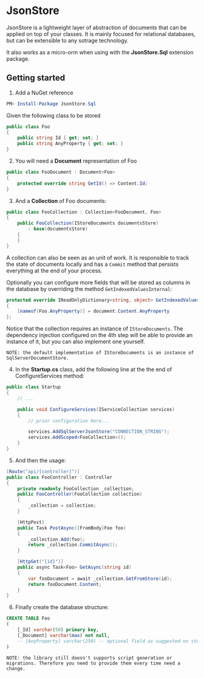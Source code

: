 # JsonStore

JsonStore is a lightweight layer of abstraction of documents that can be applied on top of your classes. It is mainly focused for relational databases, but can be extensible to any sotrage technology.

It also works as a micro-orm when using with the **JsonStore.Sql** extension package.

## Getting started

1) Add a NuGet reference
```powershell
PM> Install-Package JsonStore.Sql
```

Given the following class to be stored
```csharp
public class Foo
{
    public string Id { get; set; }
    public string AnyProperty { get; set; }
}
```

2) You will need a **Document** representation of Foo
```csharp
public class FooDocument : Document<Foo>
{
    protected override string GetId() => Content.Id;
}
```

3) And a **Collection** of Foo documents:
```csharp
public class FooCollection : Collection<FooDocument, Foo>
{
    public FooCollection(IStoreDocuments documentsStore) 
        : base(documentsStore)
    {
    }
}
```

A collection can also be seen as an unit of work. It is responsible to track the state of documents locally and has a `Commit` method that persists everything at the end of your process.

Optionally you can configure more fields that will be stored as columns in the database by overriding the method `GetIndexedValuesInternal`:

```csharp
protected override IReadOnlyDictionary<string, object> GetIndexedValuesInternal(FooDocument document) => new Dictionary<string, object>
{
    [nameof(Foo.AnyProperty)] = document.Content.AnyProperty
};
```

Notice that the collection requires an instance of `IStoreDocuments`. The dependency injection configured on the 4th step will be able to provide an instance of it, but you can also implement one yourself.

```
NOTE: the default implementation of IStoreDocuments is an instance of SqlServerDocumentStore.
```

4) In the **Startup.cs** class, add the following line at the the end of ConfigureServices method:
```csharp
public class Startup
{
    // ... 

    public void ConfigureServices(IServiceCollection services)
    {
        // prior configuration here...

        services.AddSqlServerJsonStore("CONNECTION_STRING");
        services.AddScoped<FooCollection>();
    }
}
```

5) And then the usage:
```csharp
[Route("api/[controller]")]
public class FooController : Controller
{
    private readonly FooCollection _collection;
    public FooController(FooCollection collection)
    {
        _collection = collection;
    }

    [HttpPost]
    public Task PostAsync([FromBody]Foo foo)
    {
        _collection.Add(foo);
        return _collection.CommitAsync();
    }

    [HttpGet("{id}")]
    public async Task<Foo> GetAsync(string id)
    {
        var fooDocument = await _collection.GetFromStore(id);
        return fooDocument.Content;
    }
}
```

6) Finally create the database structure:
```sql
CREATE TABLE Foo
(
    [_Id] varchar(50) primary key,
    [_Document] varchar(max) not null,
    -- [AnyProperty] varchar(250) -- optional field as suggested on step 3
)
```

```
NOTE: the library still doesn't supports script generation or migrations. Therefore you need to provide them every time need a change.
```